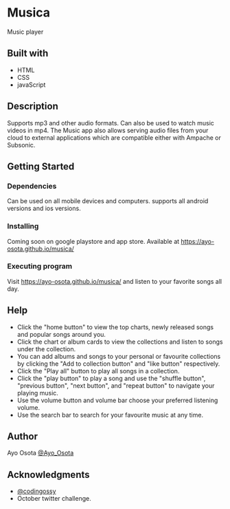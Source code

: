 # Musica

Music player

## Built with

* HTML
* CSS
* javaScript

## Description


Supports mp3 and other audio formats. Can also be used to watch music videos in mp4. The Music app also allows serving audio files from your cloud to external applications which are compatible either with Ampache or Subsonic.

## Getting Started

### Dependencies

Can be used on all mobile devices and computers.
supports all android versions and ios versions.

### Installing
Coming soon on google playstore and app store.
Available at https://ayo-osota.github.io/musica/

### Executing program

Visit https://ayo-osota.github.io/musica/ and listen to your favorite songs all day.

## Help

* Click the "home button" to view the top charts, newly released songs and popular songs around you.
* Click the chart or album cards to view the collections and listen to songs under the collection.
* You can add albums and songs to your personal or favourite collections by clicking the "Add to collection button" and "like button" respectively.
* Click the "Play all" button to play all songs in a collection.
* Click the "play button" to play a song and use the "shuffle button", "previous button", "next button", and "repeat button" to navigate your playing music.
* Use the volume button and volume bar choose your preferred listening volume.
* Use the search bar to search for your favourite music at any time.
  

## Author


Ayo Osota [@Ayo_Osota](https://twitter.com/Ayo_Osota)

## Acknowledgments

* [@codingossy](https://twitter.com/codingossy)
* October twitter challenge.